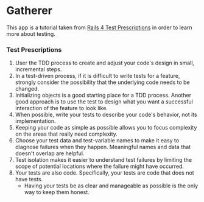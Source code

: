 # Gatherer
  This app is a tutorial taken from [Rails 4 Test Prescriptions](https://pragprog.com/book/nrtest2/rails-4-test-prescriptions) in order to learn more about testing.

### Test Prescriptions
  <ol>
    <li>User the TDD process to create and adjust your code's design in small, incremental steps.</li>
    <li>In a test-driven process, if it is difficult to write tests for a feature, strongly consider the possibility that the underlying code needs to be changed.</li>
    <li>Initializing objects is a good starting place for a TDD process. Another good approach is to use the test to design what you want a successful interaction of the feature to look like.</li>
    <li>When possible, write your tests to describe your code's behavior, not its implementation.</li>
    <li>Keeping your code as simple as possible allows you to focus complexity on the areas that really need complexity.</li>
    <li>Choose your test data and test-variable names to make it easy to diagnose failures when they happen. Meaningful names and data that doesn't overlap are helpful.</li>
    <li>Test isolation makes it easier to understand test failures by limiting the scope of potential locations where the failure might have occurred.</li>
    <li>Your tests are also code. Specifically, your tests are code that does not have tests.
      <ul>
        <li>Having your tests be as clear and manageable as possible is the only way to keep them honest.</li>
      <ul></li>
  <ol>
